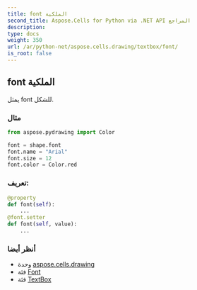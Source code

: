 ```yaml
---
title: font الملكية
second_title: Aspose.Cells for Python via .NET API المراجع
description:
type: docs
weight: 350
url: /ar/python-net/aspose.cells.drawing/textbox/font/
is_root: false
---
```

##  font الملكية

يمثل font للشكل.

###  مثال

```python
from aspose.pydrawing import Color

font = shape.font
font.name = "Arial"
font.size = 12
font.color = Color.red

```
###  تعريف:
```python
@property
def font(self):
    ...
@font.setter
def font(self, value):
    ...
```

###  أنظر أيضا
* وحدة [aspose.cells.drawing](../../)
* فئة [Font](/cells/ar/python-net/aspose.cells/font)
* فئة [TextBox](/cells/ar/python-net/aspose.cells.drawing/textbox)
